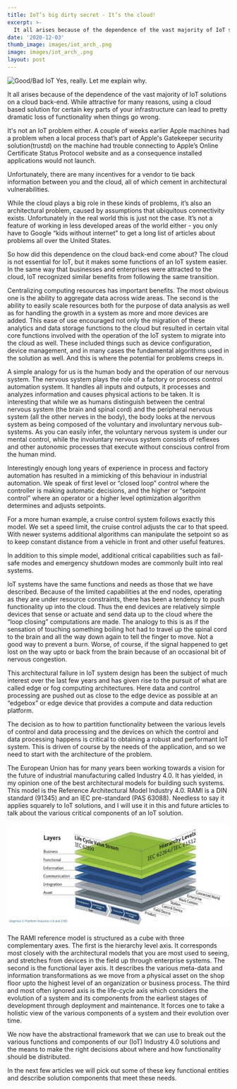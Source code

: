 ```yaml
---
title: IoT’s big dirty secret - It’s the cloud!
excerpt: >-
  It all arises because of the dependence of the vast majority of IoT solutions on a cloud back-end.
date: '2020-12-03'
thumb_image: images/iot_arch_.png
image: images/iot_arch_.png
layout: post
---
```


![Good/Bad IoT](images/iot_arch.png)
Yes, really. Let me explain why.

It all arises because of the dependence of the vast majority of IoT solutions on a cloud back-end. While attractive for many reasons, using a cloud based solution for certain key parts of your infrastructure can lead to pretty dramatic loss of functionality when things go wrong.

It's not an IoT problem either. A couple of weeks earlier Apple machines had a problem when a local process that’s part of Apple's Gatekeeper security solution(trustd) on the machine had trouble connecting to Apple’s Online Certificate Status Protocol website and as a consequence installed applications would not launch.

Unfortunately, there are many incentives for a vendor to tie back information between you and the cloud, all of which cement in architectural vulnerabilities.

While the cloud plays a big role in these kinds of problems, it’s also an architectural problem, caused by assumptions that ubiquitous connectivity exists. Unfortunately in the real world this is just not the case. It’s not a feature of working in less developed areas of the world either - you only have to Google “kids without internet” to get a long list of articles about problems all over the United States.

So how did this dependence on the cloud back-end come about? The cloud is not essential for IoT, but it makes some functions of an IoT system easier. In the same way that businesses and enterprises were attracted to the cloud, IoT recognized similar benefits from following the same transition.

Centralizing computing resources has important benefits. The most obvious one is the ability to aggregate data across wide areas. The second is the ability to easily scale resources both for the purpose of data analysis as well as for handling the growth in a system as more and more devices are added. This ease of use encouraged not only the migration of these analytics and data storage functions to the cloud but resulted in certain vital core functions involved with the operation of the IoT system to migrate into the cloud as well. These included things such as device configuration, device management, and in many cases the fundamental algorithms used in the solution as well. And this is where the potential for problems creeps in.

A simple analogy for us is the human body and the operation of our nervous system. The nervous system plays the role of a factory or process control automation system. It handles all inputs and outputs, it processes and analyzes information and causes physical actions to be taken. It is interesting that while we as humans distinguish between the central nervous system (the brain and spinal cord) and the peripheral nervous system (all the other nerves in the body), the body looks at the nervous system as being composed of the voluntary and involuntary nervous sub-systems. As you can easily infer, the voluntary nervous system is under our mental control, while the involuntary nervous system consists of reflexes and other autonomic processes that execute without conscious control from the human mind.

Interestingly enough long years of experience in process and factory automation has resulted in a mimicking of this behaviour in industrial automation. We speak of first level or “closed loop” control where the controller is making automatic decisions, and the higher or “setpoint control” where an operator or a higher level optimization algorithm determines and adjusts setpoints.

For a more human example, a cruise control system follows exactly this model. We set a speed limit, the cruise control adjusts the car to that speed. With newer systems additional algorithms can manipulate the setpoint so as to keep constant distance from a vehicle in front and other useful features.

In addition to this simple model, additional critical capabilities such as fail-safe modes and emergency shutdown modes are commonly built into real systems.

IoT systems have the same functions and needs as those that we have described. Because of the limited capabilities at the end nodes, operating as they are under resource constraints, there has been a tendency to push functionality up into the cloud. Thus the end devices are relatively simple devices that sense or actuate and send data up to the cloud where the “loop closing” computations are made. The analogy to this is as if the sensation of touching something boiling hot had to travel up the spinal cord to the brain and all the way down again to tell the finger to move. Not a good way to prevent a burn. Worse, of course, if the signal happened to get lost on the way upto or back from the brain because of an occasional bit of nervous congestion.

This architectural failure in IoT system design has been the subject of much interest over the last few years and has given rise to the pursuit of what are called edge or fog computing architectures. Here data and control processing are pushed out as close to the edge device as possible at an “edgebox” or edge device that provides a compute and data reduction platform.

The decision as to how to partition functionality between the various levels of control and data processing and the devices on which the control and data processing happens is critical to obtaining a robust and performant IoT system. This is driven of course by the needs of the application, and so we need to start with the architecture of the problem.

The European Union has for many years been working towards a vision for the future of industrial manufacturing called Industry 4.0. It has yielded, in my opinion one of the best architectural models for building such systems. This model is the Reference Architectural Model Industry 4.0. RAMI is a DIN standard (91345) and an IEC pre-standard (PAS 63088). Needless to say it applies squarely to IoT solutions, and I will use it in this and future articles to talk about the various critical components of an IoT solution.

![RAMI](images/RAMI.png)

The RAMI reference model is structured as a cube with three complementary axes. The first is the hierarchy level axis. It corresponds most closely with the architectural models that you are most used to seeing, and stretches from devices in the field up through enterprise systems. The second is the functional layer axis. It describes the various meta-data and information transformations as we move from a physical asset on the shop floor upto the highest level of an organization or business process. The third and most often ignored axis is the life-cycle axis which considers the evolution of a system and its components from the earliest stages of development through deployment and maintenance. It forces one to take a holistic view of the various components of a system and their evolution over time.

We now have the abstractional framework that we can use to break out the various functions and components of our (IoT) Industry 4.0 solutions and the means to make the right decisions about where and how functionality should be distributed.

In the next few articles we will pick out some of these key functional entities and describe solution components that meet these needs.
